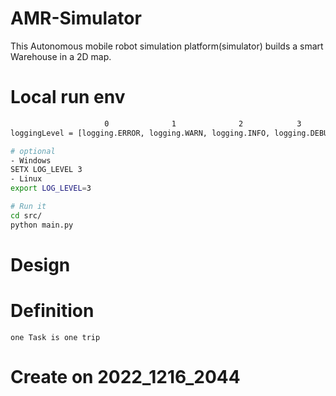 # AMR-Simulator
This Autonomous mobile robot simulation platform(simulator) builds a smart Warehouse in a 2D map.

# Local run env
```sh
                     0              1              2            3
loggingLevel = [logging.ERROR, logging.WARN, logging.INFO, logging.DEBUG]

# optional
- Windows
SETX LOG_LEVEL 3
- Linux
export LOG_LEVEL=3

# Run it
cd src/
python main.py

```
# Design

# Definition
    one Task is one trip

# Create on 2022_1216_2044
